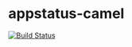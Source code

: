 # appstatus-camel

[![Build Status](https://travis-ci.org/franckey/appstatus-camel.svg?branch=master)](https://travis-ci.org/franckey/appstatus-camel)
